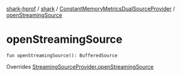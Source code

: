 [shark-hprof](../../index.md) / [shark](../index.md) / [ConstantMemoryMetricsDualSourceProvider](index.md) / [openStreamingSource](./open-streaming-source.md)

# openStreamingSource

`fun openStreamingSource(): BufferedSource`

Overrides [StreamingSourceProvider.openStreamingSource](../-streaming-source-provider/open-streaming-source.md)

